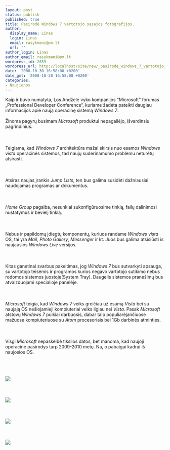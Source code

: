 ```yaml
---
layout: post
status: publish
published: true
title: Pasirodė Windows 7 vartotojo sąsajos fotografijos.
author:
  display_name: Linas
  login: Linas
  email: rasykmani@pm.lt
  url: ''
author_login: Linas
author_email: rasykmani@pm.lt
wordpress_id: 2659
wordpress_url: http://localhost/site/new/_pasirode_windows_7_vartotojo_sasajos_fotografijos/
date: '2008-10-30 16:58:08 +0200'
date_gmt: '2008-10-30 16:58:08 +0200'
categories:
- Naujienos
---
```

<p>Kaip ir buvo numatyta, Los Andžele vyko kompanijos &quot;Microsoft&quot; forumas „Professional Developer Conference“, kuriame žadėta pateikti daugiau informacijos apie naują operacinę sistemą <i>Windows 7</i>.<br />
<br>Žinoma pagyrų busimam <i>Microsoft</i> produktui nepagailėjo, išvardinsiu pagrindinius.<br />
<br><br />
<br>Teigiama, kad <i>Windows 7</i> architektūra mažai skirsis nuo esamos <i>Windows vista</i> operacinės sistemos, tad naujų suderinamumo problemu neturėtų atsirasti.<br />
<br><br />
<br>Atsiras naujas įrankis <i>Jump Lists</i>, ten bus galima susidėti dažniausiai naudojamas programas ar dokumentus.<br />
<br><br />
<br><i>Home Group</i> pagalba, nesunkiai sukonfigūruosime tinklą, failų dalinimosi nustatymus ir bevielį tinklą.<br />
<br><br />
<br>Nebus ir papildomų įdiegtų komponentų, kuriuos randame <i>Windows vista</i> OS, tai yra <i>Mail</i>, <i>Photo Gallery</i>, <i>Messenger</i> ir kt. Juos bus galima atsisiūsti is naujausios <i>Windows Live</i> versijos.<br />
<br><br />
<br>Kitas ganėtinai svarbus pakeitimas, jog <i>Windows 7</i> bus sutvarkyti apsauga, su vartotojo teisėmis ir programos kurios negavo vartotojo sutikimo nebus rodomos sistemos juostoje(System Tray). Daugelis sistemos pranešimų bus atvaizduojami specialioje panelėje.<br />
<br><br />
<br><i>Microsoft</i> teigia, kad <i>Windows 7</i> veiks greičiau už esamą <i>Vista</i> bei su naujają OS nešiojamieji kompiuteriai veiks ilgiau nei <i>Vista</i>. Pasak <i>Microsoft</i> atstovų <i>Windows 7</i> puikiai darbuosis, dabar taip populiarėjančiuose mažuose kompiuteriuose su <i>Atom</i> procesoriais bei 1Gb darbinės atminties.<br />
<br><br />
<br>Visgi <i>Microsoft</i> nepaskelbė tikslios datos, bet manoma, kad naujoji operacinė pasirodys tarp 2009-2010 metų. Na, o pabaigai kadrai iš naujosios OS.<br />
<br><br />
<br><br><img src="http://technews.lt/upl/Failai/52_full_Jump Lists.png"><br><br />
<br><br><img src="http://technews.lt/upl/Failai/Windows%207%20(1).png"><br><br />
<br><br><img src="http://technews.lt/upl/Failai/Windows%207%20(2).png"><br><br />
<br><br><img src="http://technews.lt/upl/Failai/Windows%207%20(3).png"><br></p>
